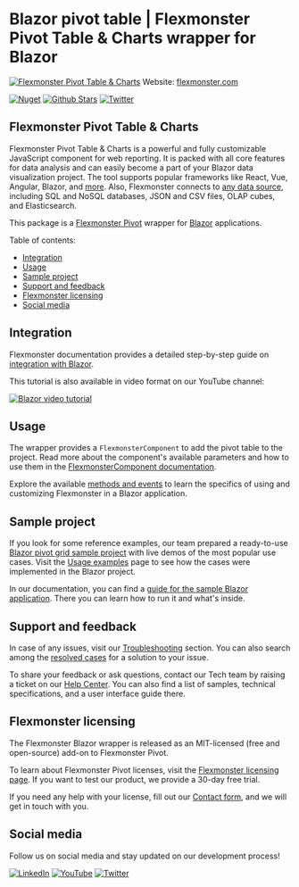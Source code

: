 # Blazor pivot table | Flexmonster Pivot Table & Charts wrapper for Blazor
[![Flexmonster Pivot Table & Charts](https://cdn.flexmonster.com/readmes/blazor.webp)](https://www.flexmonster.com?r=wrap_blz)
Website: [flexmonster.com](https://www.flexmonster.com?r=wrap_blz)

[![Nuget](https://img.shields.io/nuget/v/Flexmonster.Blazor )](https://www.nuget.org/packages/Flexmonster.Blazor)
[![Github Stars](https://img.shields.io/github/stars/flexmonster?style=social)](https://github.com/flexmonster) [![Twitter](https://img.shields.io/twitter/follow/Flexmonster?style=social)](https://twitter.com/Flexmonster)
 

## Flexmonster Pivot Table & Charts

Flexmonster Pivot Table & Charts is a powerful and fully customizable JavaScript component for web reporting. It is packed with all core features for data analysis and can easily become a part of your Blazor data visualization project. The tool supports popular frameworks like React, Vue, Angular, Blazor, and [more](https://www.flexmonster.com/doc/available-tutorials-integration?r=wrap_blz). Also, Flexmonster connects to [any data source](https://www.flexmonster.com/doc/supported-data-sources?r=wrap_blz), including SQL and NoSQL databases, JSON and CSV files, OLAP cubes, and Elasticsearch. 

This package is a [Flexmonster Pivot](https://www.flexmonster.com?r=wrap_blz) wrapper for [Blazor](https://dotnet.microsoft.com/en-us/apps/aspnet/web-apps/blazor) applications.

Table of contents:

* [Integration](#integration)
* [Usage](#usage)
* [Sample project](#sample-project)
* [Support and feedback](#support-and-feedback)
* [Flexmonster licensing](#flexmonster-licensing)
* [Social media](#social-media)

## Integration

Flexmonster documentation provides a detailed step-by-step guide on [іntegration with Blazor](https://www.flexmonster.com/doc/integration-with-blazor?r=wrap_blz). 

This tutorial is also available in video format on our YouTube channel:

[![Blazor video tutorial](https://static.flexmonster.com/uploads/2023/07/20111521/Screenshot-2023-07-20-at-14.14.12.png)](https://www.youtube.com/watch?v=BW0oUgwai0g)


## Usage

The wrapper provides a `FlexmonsterComponent` to add the pivot table to the project. Read more about the component's available parameters and how to use them in the [FlexmonsterComponent documentation](https://www.flexmonster.com/doc/flexmonster-component-for-blazor?r=wrap_blz).

Explore the available [methods and events](https://www.flexmonster.com/doc/using-methods-and-events-blazor?r=wrap_blz) to learn the specifics of using and customizing Flexmonster in a Blazor application.

## Sample project

If you look for some reference examples, our team prepared a ready-to-use [Blazor pivot grid sample project](https://github.com/flexmonster/pivot-blazor?r=wrap_blz) with live demos of the most popular use cases. Visit the [Usage examples](https://www.flexmonster.com/doc/usage-examples-blazor?r=wrap_blz) page to see how the cases were implemented in the Blazor project.

In our documentation, you can find a [guide for the sample Blazor application](https://www.flexmonster.com/doc/sample-blazor-project?r=wrap_blz). There you can learn how to run it and what's inside.


## Support and feedback

In case of any issues, visit our [Troubleshooting](https://www.flexmonster.com/doc/typical-errors?r=wrap_blz) section. You can also search among the [resolved cases](https://www.flexmonster.com/technical-support?r=wrap_blz) for a solution to your issue.

To share your feedback or ask questions, contact our Tech team by raising a ticket on our [Help Center](https://www.flexmonster.com/help-center?r=wrap_blz). You can also find a list of samples, technical specifications, and a user interface guide there.

## Flexmonster licensing

The Flexmonster Blazor wrapper is released as an MIT-licensed (free and open-source) add-on to Flexmonster Pivot.

To learn about Flexmonster Pivot licenses, visit the [Flexmonster licensing page](https://www.flexmonster.com/pivot-table-editions-and-pricing?r=wrap_blz). 
If you want to test our product, we provide a 30-day free trial.

If you need any help with your license, fill out our [Contact form](https://www.flexmonster.com/contact-our-team?r=wrap_blz), and we will get in touch with you.

## Social media

Follow us on social media and stay updated on our development process!

[![LinkedIn](https://img.shields.io/badge/LinkedIn-blue?style=for-the-badge&logo=linkedin&logoColor=white)](https://linkedin.com/company/flexmonster) [![YouTube](https://img.shields.io/badge/YouTube-red?style=for-the-badge&logo=youtube&logoColor=white)](https://youtube.com/user/FlexMonsterPivot) [![Twitter](https://img.shields.io/badge/Twitter-blue?style=for-the-badge&logo=twitter&logoColor=white)](https://twitter.com/flexmonster)
